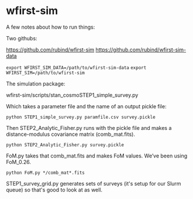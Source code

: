 # wfirst-sim

A few notes about how to run things:

Two githubs:

https://github.com/rubind/wfirst-sim
https://github.com/rubind/wfirst-sim-data

```export WFIRST_SIM_DATA=/path/to/wfirst-sim-data```
```export WFIRST_SIM=/path/to/wfirst-sim```

The simulation package:

wfirst-sim/scripts/stan_cosmoSTEP1_simple_survey.py

Which takes a parameter file and the name of an output pickle file:

```python STEP1_simple_survey.py paramfile.csv survey.pickle```

Then STEP2_Analytic_Fisher.py runs with the pickle file and makes a distance-modulus covariance matrix (comb_mat.fits).

```python STEP2_Analytic_Fisher.py survey.pickle```

FoM.py takes that comb_mat.fits and makes FoM values. We’ve been using FoM_0.26.

```python FoM.py */comb_mat*.fits```

STEP1_survey_grid.py generates sets of surveys (it's setup for our Slurm queue) so that's good to look at as well.
